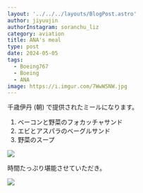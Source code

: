 ```yaml
---
layout: '../../../layouts/BlogPost.astro'
author: jiyuujin
authorInstagram: soranchu_liz
category: aviation
title: ANA's meal
type: post
date: 2024-05-05
tags:
  - Boeing767
  - Boeing
  - ANA
image: https://i.imgur.com/7WwWSNW.jpg
---
```


千歳伊丹 (朝) で提供されたミールになります。

1. ベーコンと野菜のフォカッチャサンド
2. エビとアスパラのベーグルサンド
3. 野菜のスープ

![](/assets/img/20240505/kinaishoku_1.JPG)

時間たっぷり堪能させていただき。

![](/assets/img/20240505/kinaishoku_2.JPG)
